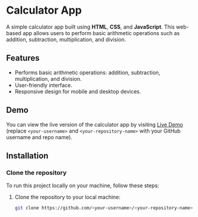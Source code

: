# Calculator App

A simple calculator app built using **HTML**, **CSS**, and **JavaScript**. This web-based app allows users to perform basic arithmetic operations such as addition, subtraction, multiplication, and division.

## Features
- Performs basic arithmetic operations: addition, subtraction, multiplication, and division.
- User-friendly interface.
- Responsive design for mobile and desktop devices.

## Demo
You can view the live version of the calculator app by visiting [Live Demo](https://<your-username>.github.io/<your-repository-name>) (replace `<your-username>` and `<your-repository-name>` with your GitHub username and repo name).

## Installation

### Clone the repository
To run this project locally on your machine, follow these steps:

1. Clone the repository to your local machine:
   ```bash
   git clone https://github.com/<your-username>/<your-repository-name>.git
